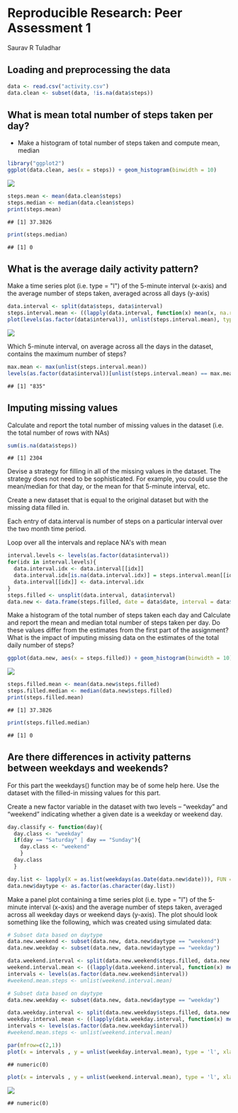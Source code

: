 # Reproducible Research: Peer Assessment 1
Saurav R Tuladhar  


## Loading and preprocessing the data


```r
data <- read.csv("activity.csv")  
data.clean <- subset(data, !is.na(data$steps))
```

## What is mean total number of steps taken per day?
* Make a histogram of total number of steps taken and compute mean, median

```r
library("ggplot2")
ggplot(data.clean, aes(x = steps)) + geom_histogram(binwidth = 10)
```

![](PA1_template_files/figure-html/unnamed-chunk-2-1.png) 

```r
steps.mean <- mean(data.clean$steps)
steps.median <- median(data.clean$steps)
print(steps.mean)
```

```
## [1] 37.3826
```

```r
print(steps.median)
```

```
## [1] 0
```


## What is the average daily activity pattern?
Make a time series plot (i.e. type = "l") of the 5-minute interval (x-axis) and the average number of steps taken, averaged across all days (y-axis)


```r
data.interval <- split(data$steps, data$interval)
steps.interval.mean <- ((lapply(data.interval, function(x) mean(x, na.rm = TRUE))))
plot(levels(as.factor(data$interval)), unlist(steps.interval.mean), type = 'l', xlab = "interval", ylab = "avg. steps")
```

![](PA1_template_files/figure-html/unnamed-chunk-3-1.png) 

Which 5-minute interval, on average across all the days in the dataset, contains the maximum number of steps?

```r
max.mean <- max(unlist(steps.interval.mean))
levels(as.factor(data$interval))[unlist(steps.interval.mean) == max.mean]
```

```
## [1] "835"
```

## Imputing missing values
Calculate and report the total number of missing values in the dataset (i.e. the total number of rows with NAs)

```r
sum(is.na(data$steps))
```

```
## [1] 2304
```

Devise a strategy for filling in all of the missing values in the dataset. The strategy does not need to be sophisticated. For example, you could use the mean/median for that day, or the mean for that 5-minute interval, etc.

Create a new dataset that is equal to the original dataset but with the missing data filled in. 

Each entry of data.interval is number of steps on a particular interval over the two month time period.

Loop over all the intervals and replace NA's with mean

```r
interval.levels <- levels(as.factor(data$interval))
for(idx in interval.levels){
  data.interval.idx <- data.interval[[idx]]
  data.interval.idx[is.na(data.interval.idx)] = steps.interval.mean[[idx]]
  data.interval[[idx]] <- data.interval.idx
}
steps.filled <- unsplit(data.interval, data$interval)
data.new <- data.frame(steps.filled, date = data$date, interval = data$interval)
```



Make a histogram of the total number of steps taken each day and Calculate and report the mean and median total number of steps taken per day. Do these values differ from the estimates from the first part of the assignment? What is the impact of imputing missing data on the estimates of the total daily number of steps?


```r
ggplot(data.new, aes(x = steps.filled)) + geom_histogram(binwidth = 10)
```

![](PA1_template_files/figure-html/unnamed-chunk-7-1.png) 

```r
steps.filled.mean <- mean(data.new$steps.filled)
steps.filled.median <- median(data.new$steps.filled)
print(steps.filled.mean)
```

```
## [1] 37.3826
```

```r
print(steps.filled.median)
```

```
## [1] 0
```


## Are there differences in activity patterns between weekdays and weekends?

For this part the weekdays() function may be of some help here. Use the dataset with the filled-in missing values for this part.

Create a new factor variable in the dataset with two levels – “weekday” and “weekend” indicating whether a given date is a weekday or weekend day.


```r
day.classify <- function(day){
  day.class <- "weekday"
  if(day == "Saturday" | day == "Sunday"){
    day.class <- "weekend"
    }
  day.class
  }

day.list <- lapply(X = as.list(weekdays(as.Date(data.new$date))), FUN = day.classify)
data.new$daytype <- as.factor(as.character(day.list))
```
Make a panel plot containing a time series plot (i.e. type = "l") of the 5-minute interval (x-axis) and the average number of steps taken, averaged across all weekday days or weekend days (y-axis). The plot should look something like the following, which was created using simulated data:


```r
# Subset data based on daytype
data.new.weekend <- subset(data.new, data.new$daytype == "weekend")
data.new.weekday <- subset(data.new, data.new$daytype == "weekday")

data.weekend.interval <- split(data.new.weekend$steps.filled, data.new.weekend$interval)
weekend.interval.mean <- ((lapply(data.weekend.interval, function(x) mean(x, na.rm = TRUE))))
intervals <- levels(as.factor(data.new.weekend$interval))
#weekend.mean.steps <- unlist(weekend.interval.mean)
```


```r
# Subset data based on daytype
data.new.weekday <- subset(data.new, data.new$daytype == "weekday")

data.weekday.interval <- split(data.new.weekday$steps.filled, data.new.weekday$interval)
weekday.interval.mean <- ((lapply(data.weekday.interval, function(x) mean(x, na.rm = TRUE))))
intervals <- levels(as.factor(data.new.weekday$interval))
#weekend.mean.steps <- unlist(weekend.interval.mean)

par(mfrow=c(2,1)) 
plot(x = intervals , y = unlist(weekday.interval.mean), type = 'l', xlab = "interval", ylab = "avg. steps", ylim = c(0, 200)) + title("weekday")
```

```
## numeric(0)
```

```r
plot(x = intervals , y = unlist(weekend.interval.mean), type = 'l', xlab = "interval", ylab = "avg. steps", ylim = c(0, 200)) + title("weekend")
```

![](PA1_template_files/figure-html/unnamed-chunk-10-1.png) 

```
## numeric(0)
```

